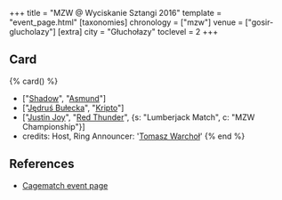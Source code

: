 +++
title = "MZW @ Wyciskanie Sztangi 2016"
template = "event_page.html"
[taxonomies]
chronology = ["mzw"]
venue = ["gosir-glucholazy"]
[extra]
city = "Głuchołazy"
toclevel = 2
+++

## Card

{% card() %}
- ["[Shadow](@/w/shadow.md)", "[Asmund](@/w/asmund.md)"]
- ["[Jędruś Bułecka](@/w/jedrus-bulecka.md)", "[Kripto](@/w/kripto.md)"]
- ["[Justin Joy](@/w/justin-joy.md)", "[Red Thunder](@/w/red-thunder.md)", {s: "Lumberjack
      Match", c: "MZW Championship"}]
- credits:
    Host, Ring Announcer: '[Tomasz Warchoł](@/w/tomasz-warchol.md)'
{% end %}

## References
* [Cagematch event page](https://www.cagematch.net/?id=1&nr=153086)
